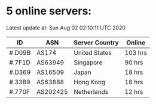 # 5 online servers:

Latest update at: Sun Aug 02 02:10:11 UTC 2020

| ID | ASN | Server Country | Online |
| -- | --- | -------------- | ------ |
| #.D09B | AS174 | United States | 103 hrs |
| #.7F1D | AS63949 | Singapore | 90 hrs |
| #.D369 | AS16509 | Japan | 18 hrs |
| #.33B9 | AS63888 | Hong Kong | 18 hrs |
| #.770F | AS202425 | Netherlands | 12 hrs |

